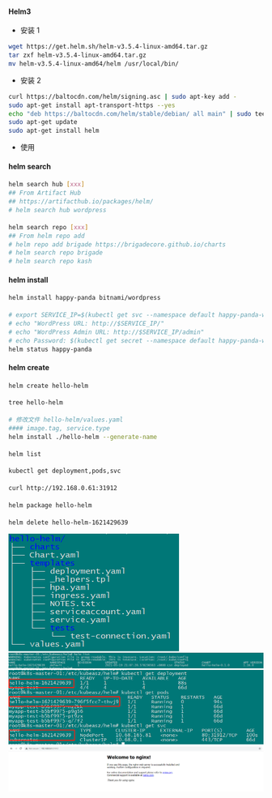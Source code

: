 #### Helm3

- 安装 1

```bash
wget https://get.helm.sh/helm-v3.5.4-linux-amd64.tar.gz
tar zxf helm-v3.5.4-linux-amd64.tar.gz
mv helm-v3.5.4-linux-amd64/helm /usr/local/bin/
```

- 安装 2

```bash
curl https://baltocdn.com/helm/signing.asc | sudo apt-key add -
sudo apt-get install apt-transport-https --yes
echo "deb https://baltocdn.com/helm/stable/debian/ all main" | sudo tee /etc/apt/sources.list.d/helm-stable-debian.list
sudo apt-get update
sudo apt-get install helm
```

- 使用

#### helm search

```bash
helm search hub [xxx]
## From Artifact Hub
## https://artifacthub.io/packages/helm/
# helm search hub wordpress

helm search repo [xxx]
## From helm repo add
# helm repo add brigade https://brigadecore.github.io/charts
# helm search repo brigade
# helm search repo kash
```

#### helm install

```bash
helm install happy-panda bitnami/wordpress

# export SERVICE_IP=$(kubectl get svc --namespace default happy-panda-wordpress --template "{{ range (index .status.loadBalancer.ingress 0) }}{{.}}{{ end }}")
# echo "WordPress URL: http://$SERVICE_IP/"
# echo "WordPress Admin URL: http://$SERVICE_IP/admin"
# echo Password: $(kubectl get secret --namespace default happy-panda-wordpress -o jsonpath="{.data.wordpress-password}" | base64 --decode)
helm status happy-panda
```

#### helm create

```bash
helm create hello-helm

tree hello-helm

# 修改文件 hello-helm/values.yaml
#### image.tag, service.type
helm install ./hello-helm --generate-name

helm list

kubectl get deployment,pods,svc

curl http://192.168.0.61:31912

helm package hello-helm

helm delete hello-helm-1621429639
```

![helm3_tree](images/helm3/helm3.png)
![helm-list](images/helm3/helm-list.png)
![helm-release](images/helm3/helm-release.png)
![result](images/helm3/result.png)
